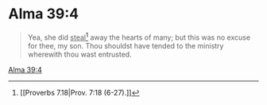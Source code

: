 # Alma 39:4

> Yea, she did <u>steal</u>[^a] away the hearts of many; but this was no excuse for thee, my son. Thou shouldst have tended to the ministry wherewith thou wast entrusted.

[Alma 39:4](https://www.churchofjesuschrist.org/study/scriptures/bofm/alma/39?lang=eng&id=p4#p4)


[^a]: [[Proverbs 7.18|Prov. 7:18 (6-27).]]

